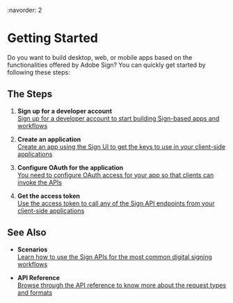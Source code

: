 :navorder: 2

# Getting Started

Do you want to build desktop, web, or mobile apps based on the functionalities offered by Adobe Sign? You can quickly get started by following these steps:

## The Steps

1. **Sign up for a developer account**  
[Sign up for a developer account to start building Sign-based apps and workflows](https://www.adobe.com/go/esign-dev-create)

2. **Create an application**  
[Create an app using the Sign UI to get the keys to use in your client-side applications](create-app.md)

3. **Configure OAuth for the application**  
[You need to configure OAuth access for your app so that clients can invoke the APIs](configure-oauth.md)

4. **Get the access token**  
[Use the access token to call any of the Sign API endpoints from your client-side applications](get-access-token.md)

## See Also

- **Scenarios**  
[Learn how to use the Sign APIs for the most common digital signing workflows](https://adobe.io/products/sign/docs/scenarios)

- **API Reference**  
[Browse through the API reference to know more about the request types and formats](https://adobe.io/products/sign/docs/api-reference)

